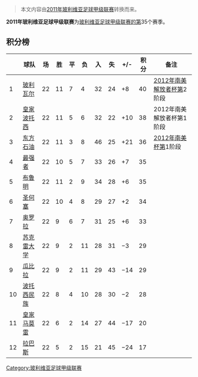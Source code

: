 > 本文内容由[2011年玻利维亚足球甲级联赛](https://zh.wikipedia.org/wiki/2011年玻利维亚足球甲级联赛)转换而来。


**2011年玻利维亚足球甲级联赛**为[玻利维亚足球甲级联赛的第](https://zh.wikipedia.org/wiki/玻利维亚足球甲级联赛 "wikilink")35个赛季。

## 积分榜

|    | 球队                                                                | 场  | 胜  | 平 | 负  | 入  | 失  | \+/- | 积分 | 备注                                                                      |
| -- | ----------------------------------------------------------------- | -- | -- | - | -- | -- | -- | ---- | -- | ----------------------------------------------------------------------- |
| 1  | [玻利瓦尔](https://zh.wikipedia.org/wiki/玻利瓦尔俱乐部 "wikilink")          | 22 | 11 | 7 | 4  | 32 | 24 | \+8  | 40 | [2012年南美解放者杯第](https://zh.wikipedia.org/wiki/2012年南美解放者杯 "wikilink")2阶段 |
| 2  | [皇家波托西](https://zh.wikipedia.org/wiki/皇家波托西 "wikilink")           | 22 | 11 | 5 | 6  | 32 | 22 | \+10 | 38 | 2012年南美解放者杯第1阶段                                                         |
| 3  | [东方石油](https://zh.wikipedia.org/wiki/东方石油体育俱乐部 "wikilink")        | 22 | 11 | 3 | 8  | 46 | 25 | \+21 | 36 | [2012年南美杯第](https://zh.wikipedia.org/wiki/2012年南美杯 "wikilink")1阶段       |
| 4  | [最强者](../Page/最强者足球俱乐部.md "wikilink")                             | 22 | 10 | 5 | 7  | 33 | 26 | \+7  | 35 |                                                                         |
| 5  | [布鲁明](https://zh.wikipedia.org/wiki/布鲁明 "wikilink")               | 22 | 11 | 2 | 9  | 34 | 28 | \+6  | 35 |                                                                         |
| 6  | [圣何塞](../Page/圣何塞竞技俱乐部.md "wikilink")                             | 22 | 10 | 4 | 8  | 29 | 27 | \+2  | 34 |                                                                         |
| 7  | [奥罗拉](https://zh.wikipedia.org/wiki/奥罗拉俱乐部 "wikilink")            | 22 | 9  | 6 | 7  | 31 | 25 | \+6  | 33 |                                                                         |
| 8  | [苏克雷大学](https://zh.wikipedia.org/wiki/圣弗朗西斯泽维尔大学竞技俱乐部 "wikilink") | 22 | 9  | 2 | 11 | 28 | 31 | −3   | 29 |                                                                         |
| 9  | [瓜比拉](https://zh.wikipedia.org/wiki/瓜比拉竞技俱乐部 "wikilink")          | 22 | 9  | 2 | 11 | 29 | 43 | −14  | 29 |                                                                         |
| 10 | [波托西民族](https://zh.wikipedia.org/wiki/波托西民族 "wikilink")           | 22 | 8  | 4 | 10 | 28 | 30 | −2   | 28 |                                                                         |
| 11 | [皇家马莫雷](https://zh.wikipedia.org/wiki/皇家马莫雷 "wikilink")           | 22 | 6  | 2 | 14 | 27 | 44 | −17  | 20 |                                                                         |
| 12 | [拉巴斯](https://zh.wikipedia.org/wiki/拉巴斯足球俱乐部 "wikilink")          | 22 | 5  | 2 | 15 | 21 | 45 | −24  | 17 |                                                                         |

[Category:玻利维亚足球甲级联赛](https://zh.wikipedia.org/wiki/Category:玻利维亚足球甲级联赛 "wikilink")